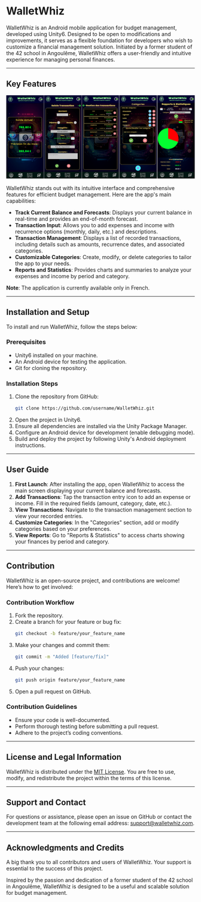# WalletWhiz

WalletWhiz is an Android mobile application for budget management, developed using Unity6. Designed to be open to modifications and improvements, it serves as a flexible foundation for developers who wish to customize a financial management solution. Initiated by a former student of the 42 school in Angoulême, WalletWhiz offers a user-friendly and intuitive experience for managing personal finances.

---

## Key Features

![WalletWhiz Features](Capture.png)

WalletWhiz stands out with its intuitive interface and comprehensive features for efficient budget management. Here are the app's main capabilities:

- **Track Current Balance and Forecasts**: Displays your current balance in real-time and provides an end-of-month forecast.
- **Transaction Input**: Allows you to add expenses and income with recurrence options (monthly, daily, etc.) and descriptions.
- **Transaction Management**: Displays a list of recorded transactions, including details such as amounts, recurrence dates, and associated categories.
- **Customizable Categories**: Create, modify, or delete categories to tailor the app to your needs.
- **Reports and Statistics**: Provides charts and summaries to analyze your expenses and income by period and category.

**Note**: The application is currently available only in French.

---

## Installation and Setup

To install and run WalletWhiz, follow the steps below:

### Prerequisites

- Unity6 installed on your machine.
- An Android device for testing the application.
- Git for cloning the repository.

### Installation Steps

1. Clone the repository from GitHub:
   ```bash
   git clone https://github.com/username/WalletWhiz.git
   ```
2. Open the project in Unity6.
3. Ensure all dependencies are installed via the Unity Package Manager.
4. Configure an Android device for development (enable debugging mode).
5. Build and deploy the project by following Unity's Android deployment instructions.

---

## User Guide

1. **First Launch**: After installing the app, open WalletWhiz to access the main screen displaying your current balance and forecasts.
2. **Add Transactions**: Tap the transaction entry icon to add an expense or income. Fill in the required fields (amount, category, date, etc.).
3. **View Transactions**: Navigate to the transaction management section to view your recorded entries.
4. **Customize Categories**: In the "Categories" section, add or modify categories based on your preferences.
5. **View Reports**: Go to "Reports & Statistics" to access charts showing your finances by period and category.

---

## Contribution

WalletWhiz is an open-source project, and contributions are welcome! Here’s how to get involved:

### Contribution Workflow

1. Fork the repository.
2. Create a branch for your feature or bug fix:
   ```bash
   git checkout -b feature/your_feature_name
   ```
3. Make your changes and commit them:
   ```bash
   git commit -m "Added [feature/fix]"
   ```
4. Push your changes:
   ```bash
   git push origin feature/your_feature_name
   ```
5. Open a pull request on GitHub.

### Contribution Guidelines

- Ensure your code is well-documented.
- Perform thorough testing before submitting a pull request.
- Adhere to the project’s coding conventions.

---

## License and Legal Information

WalletWhiz is distributed under the [MIT License](LICENSE). You are free to use, modify, and redistribute the project within the terms of this license.

---

## Support and Contact

For questions or assistance, please open an issue on GitHub or contact the development team at the following email address: support@walletwhiz.com.

---

## Acknowledgments and Credits

A big thank you to all contributors and users of WalletWhiz. Your support is essential to the success of this project.

Inspired by the passion and dedication of a former student of the 42 school in Angoulême, WalletWhiz is designed to be a useful and scalable solution for budget management.


